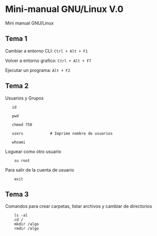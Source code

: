 Mini-manual GNU/Linux V.0
===========

Mini manual GNU/Linux

Tema 1
------

Cambiar a entorno CLI:  `Ctrl + Alt + F1`

Volver a entorno grafico: `Ctrl + Alt + F7`

Ejecutar un programa:     `Alt + F2`

Tema 2
------

Usuarios y Grupos

       id

       pwd

       chmod 750

       users            # Imprime nombre de usuarios

       whoami

Loguear como otro usuario

        su root

Para salir de la cuenta de usuario

        exit
        
Tema 3
------

Comandos para crear carpetas, listar archivos y cambiar de directorios
 
        ls -al
        cd /
        mkdir /algo
        rmdir /algo
